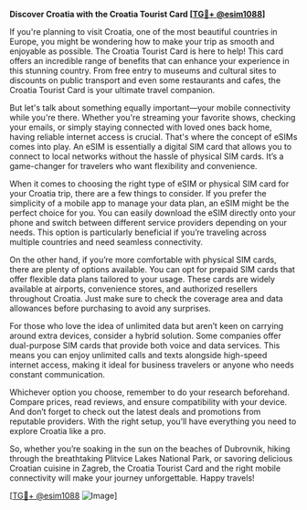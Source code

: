 **Discover Croatia with the Croatia Tourist Card [[TG💪+ @esim1088](https://t.me/s/esim1088)]**

If you're planning to visit Croatia, one of the most beautiful countries in Europe, you might be wondering how to make your trip as smooth and enjoyable as possible. The Croatia Tourist Card is here to help! This card offers an incredible range of benefits that can enhance your experience in this stunning country. From free entry to museums and cultural sites to discounts on public transport and even some restaurants and cafes, the Croatia Tourist Card is your ultimate travel companion.

But let's talk about something equally important—your mobile connectivity while you're there. Whether you're streaming your favorite shows, checking your emails, or simply staying connected with loved ones back home, having reliable internet access is crucial. That's where the concept of eSIMs comes into play. An eSIM is essentially a digital SIM card that allows you to connect to local networks without the hassle of physical SIM cards. It’s a game-changer for travelers who want flexibility and convenience.

When it comes to choosing the right type of eSIM or physical SIM card for your Croatia trip, there are a few things to consider. If you prefer the simplicity of a mobile app to manage your data plan, an eSIM might be the perfect choice for you. You can easily download the eSIM directly onto your phone and switch between different service providers depending on your needs. This option is particularly beneficial if you’re traveling across multiple countries and need seamless connectivity.

On the other hand, if you’re more comfortable with physical SIM cards, there are plenty of options available. You can opt for prepaid SIM cards that offer flexible data plans tailored to your usage. These cards are widely available at airports, convenience stores, and authorized resellers throughout Croatia. Just make sure to check the coverage area and data allowances before purchasing to avoid any surprises.

For those who love the idea of unlimited data but aren’t keen on carrying around extra devices, consider a hybrid solution. Some companies offer dual-purpose SIM cards that provide both voice and data services. This means you can enjoy unlimited calls and texts alongside high-speed internet access, making it ideal for business travelers or anyone who needs constant communication.

Whichever option you choose, remember to do your research beforehand. Compare prices, read reviews, and ensure compatibility with your device. And don’t forget to check out the latest deals and promotions from reputable providers. With the right setup, you’ll have everything you need to explore Croatia like a pro.

So, whether you’re soaking in the sun on the beaches of Dubrovnik, hiking through the breathtaking Plitvice Lakes National Park, or savoring delicious Croatian cuisine in Zagreb, the Croatia Tourist Card and the right mobile connectivity will make your journey unforgettable. Happy travels!

[[TG💪+ @esim1088](https://t.me/s/esim1088) ![Image](https://i.postimg.cc/Y0z9fWf4/image.png)]